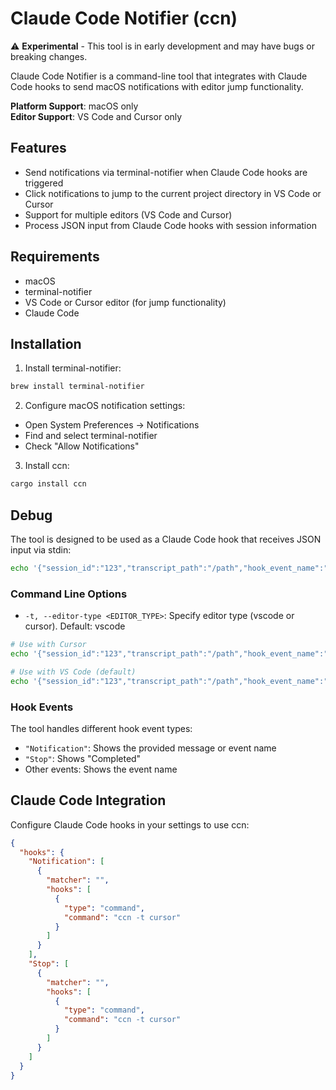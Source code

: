 # Claude Code Notifier (ccn)

⚠️ **Experimental** - This tool is in early development and may have bugs or breaking changes.

Claude Code Notifier is a command-line tool that integrates with Claude Code hooks to send macOS notifications with editor jump functionality.

**Platform Support**: macOS only  
**Editor Support**: VS Code and Cursor only

## Features

- Send notifications via terminal-notifier when Claude Code hooks are triggered
- Click notifications to jump to the current project directory in VS Code or Cursor
- Support for multiple editors (VS Code and Cursor)
- Process JSON input from Claude Code hooks with session information

## Requirements

- macOS
- terminal-notifier
- VS Code or Cursor editor (for jump functionality)
- Claude Code

## Installation

1. Install terminal-notifier:
```bash
brew install terminal-notifier
```

2. Configure macOS notification settings:
  - Open System Preferences → Notifications
  - Find and select terminal-notifier
  - Check "Allow Notifications"

3. Install ccn:
```bash
cargo install ccn
```

## Debug

The tool is designed to be used as a Claude Code hook that receives JSON input via stdin:

```bash
echo '{"session_id":"123","transcript_path":"/path","hook_event_name":"Stop"}' | ccn
```

### Command Line Options

- `-t, --editor-type <EDITOR_TYPE>`: Specify editor type (vscode or cursor). Default: vscode

```bash
# Use with Cursor
echo '{"session_id":"123","transcript_path":"/path","hook_event_name":"Notification","message":"Hello"}' | ccn -t cursor

# Use with VS Code (default)
echo '{"session_id":"123","transcript_path":"/path","hook_event_name":"Stop"}' | ccn
```

### Hook Events

The tool handles different hook event types:
- `"Notification"`: Shows the provided message or event name
- `"Stop"`: Shows "Completed"
- Other events: Shows the event name

## Claude Code Integration

Configure Claude Code hooks in your settings to use ccn:

```json
{
  "hooks": {
    "Notification": [
      {
        "matcher": "",
        "hooks": [
          {
            "type": "command",
            "command": "ccn -t cursor"
          }
        ]
      }
    ],
    "Stop": [
      {
        "matcher": "",
        "hooks": [
          {
            "type": "command",
            "command": "ccn -t cursor"
          }
        ]
      }
    ]
  }
}
```
